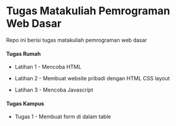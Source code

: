 # Tugas Matakuliah Pemrograman Web Dasar

Repo ini berisi tugas matakuliah pemrograman web dasar

#### Tugas Rumah

- Latihan 1 - Mencoba HTML

- Latihan 2 - Membuat website pribadi dengan HTML CSS layout

- Latihan 3 - Mencoba Javascript

#### Tugas Kampus

- Tugas 1 - Membuat form di dalam table
